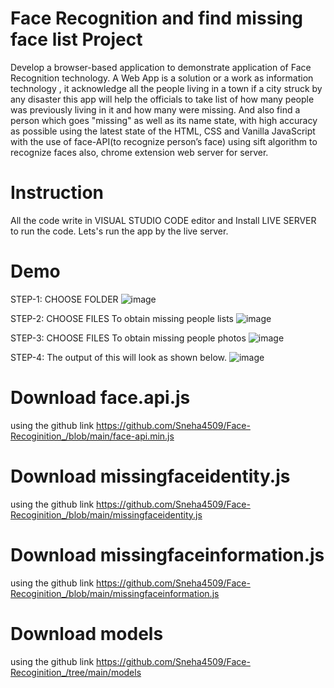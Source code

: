 # Face Recognition and find missing face list Project
Develop a browser-based application to demonstrate application of Face Recognition technology.
A Web App is a solution or a work as information technology , it acknowledge all the people living in a town if
a city struck by any disaster this app will help the officials to take list of how many people was
previously living in it and how many were missing. And also find a person which goes "missing" as well as its name state, with high accuracy as possible using the latest
state of the HTML, CSS and Vanilla JavaScript with the use of face-API(to recognize person’s face) using sift algorithm to recognize faces also, chrome extension web
server for server.

# Instruction
All the code write in VISUAL STUDIO CODE editor and Install LIVE SERVER to run the code. Lets's run the app by the live server.

# Demo
STEP-1: CHOOSE FOLDER
![image](https://user-images.githubusercontent.com/90023409/170859770-1b1640ac-f669-4fa9-9367-075051233aee.png)

STEP-2: CHOOSE FILES 
To obtain missing people lists
![image](https://user-images.githubusercontent.com/90023409/170859818-fd99a4a5-70d4-4be8-a5c7-4df38a6b32f8.png)

STEP-3: CHOOSE FILES
To obtain missing people photos 
![image](https://user-images.githubusercontent.com/90023409/170860126-d5cfaf4a-0355-4b5f-b439-3de322585d2c.png)

STEP-4: The output of this will look as shown below.
![image](https://user-images.githubusercontent.com/90023409/170860015-60a95cc0-1c6e-4c3e-be87-8097e1b1576c.png)

# Download face.api.js 
using the github link https://github.com/Sneha4509/Face-Recoginition_/blob/main/face-api.min.js

# Download missingfaceidentity.js 
using the github link https://github.com/Sneha4509/Face-Recoginition_/blob/main/missingfaceidentity.js

# Download missingfaceinformation.js 
using the github link https://github.com/Sneha4509/Face-Recoginition_/blob/main/missingfaceinformation.js

# Download models
using the github link https://github.com/Sneha4509/Face-Recoginition_/tree/main/models
